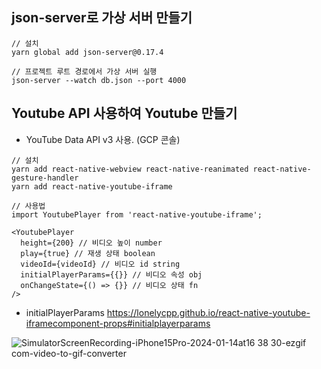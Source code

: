 ## json-server로 가상 서버 만들기

```
// 설치
yarn global add json-server@0.17.4
```

```
// 프로젝트 루트 경로에서 가상 서버 실행
json-server --watch db.json --port 4000
```

## Youtube API 사용하여 Youtube 만들기

- YouTube Data API v3 사용. (GCP 콘솔)

```
// 설치
yarn add react-native-webview react-native-reanimated react-native-gesture-handler
yarn add react-native-youtube-iframe
```

```
// 사용법
import YoutubePlayer from 'react-native-youtube-iframe';

<YoutubePlayer
  height={200} // 비디오 높이 number
  play={true} // 재생 상태 boolean
  videoId={videoId} // 비디오 id string
  initialPlayerParams={{}} // 비디오 속성 obj
  onChangeState={() => {}} // 비디오 상태 fn
/>
```

- initialPlayerParams
  https://lonelycpp.github.io/react-native-youtube-iframecomponent-props#initialplayerparams

![SimulatorScreenRecording-iPhone15Pro-2024-01-14at16 38 30-ezgif com-video-to-gif-converter](https://github.com/timcodejs/rn-react-query-zustand/assets/46413981/954842d8-0109-49a7-84eb-599162ae7d51)
